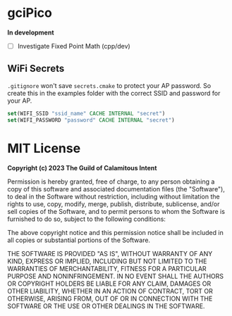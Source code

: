 # gciPico

**In development**

- [ ] Investigate Fixed Point Math (cpp/dev)

## WiFi Secrets

`.gitignore` won't save `secrets.cmake` to protect your AP password. So
create this in the examples folder with the correct SSID and password
for your AP.

```cmake
set(WIFI_SSID "ssid_name" CACHE INTERNAL "secret")
set(WIFI_PASSWORD "password" CACHE INTERNAL "secret")
```

# MIT License

**Copyright (c) 2023 The Guild of Calamitous Intent**

Permission is hereby granted, free of charge, to any person obtaining a copy
of this software and associated documentation files (the "Software"), to deal
in the Software without restriction, including without limitation the rights
to use, copy, modify, merge, publish, distribute, sublicense, and/or sell
copies of the Software, and to permit persons to whom the Software is
furnished to do so, subject to the following conditions:

The above copyright notice and this permission notice shall be included in all
copies or substantial portions of the Software.

THE SOFTWARE IS PROVIDED "AS IS", WITHOUT WARRANTY OF ANY KIND, EXPRESS OR
IMPLIED, INCLUDING BUT NOT LIMITED TO THE WARRANTIES OF MERCHANTABILITY,
FITNESS FOR A PARTICULAR PURPOSE AND NONINFRINGEMENT. IN NO EVENT SHALL THE
AUTHORS OR COPYRIGHT HOLDERS BE LIABLE FOR ANY CLAIM, DAMAGES OR OTHER
LIABILITY, WHETHER IN AN ACTION OF CONTRACT, TORT OR OTHERWISE, ARISING FROM,
OUT OF OR IN CONNECTION WITH THE SOFTWARE OR THE USE OR OTHER DEALINGS IN THE
SOFTWARE.
